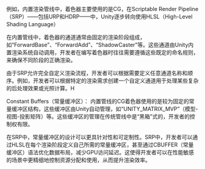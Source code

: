 
例如，内置渲染管线中，着色器主要使用的是CG，在Scriptable Render Pipeline（SRP）——包括URP和HDRP——中，Unity逐步转向使用HLSL（High-Level Shading Language）

在内置管线中，着色器的通道通常由固定的渲染阶段组成，如“ForwardBase”、“ForwardAdd”、“ShadowCaster”等。这些通道由Unity内置渲染系统自动调用，开发者在编写着色器时往往需要遵循这些既定的命名规则，来确保不同阶段的正确渲染。

由于SRP允许完全自定义渲染流程，开发者可以根据需要定义任意通道名称和顺序。例如，开发者可以根据特定的渲染需求创建一个自定义通道用于处理某些复杂的后处理效果或光照计算。H

Constant Buffers（常量缓冲区）：
内置管线的CG着色器使用的是较为固定的常量缓冲区结构，这些缓冲区由Unity自动管理，如“UNITY_MATRIX_MVP”（模型-视图-投影矩阵）等。这些缓冲区的管理在传统管线中是“黑箱”式的，开发者的控制权有限。

在SRP中，常量缓冲区的设计可以更具针对性和可定制性。SRP中，开发者可以通过HLSL在每个渲染阶段定义自己所需的常量缓冲区，甚至通过CBUFFER（常量缓冲区）语法优化数据布局，减少GPU访问延迟。这使得开发者可以在性能敏感的场景中更精细地控制资源分配和使用，从而提升渲染效率。